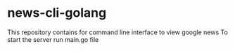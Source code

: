 # news-cli-golang
This repository contains for command line interface to view google news
To start the server run main.go file
